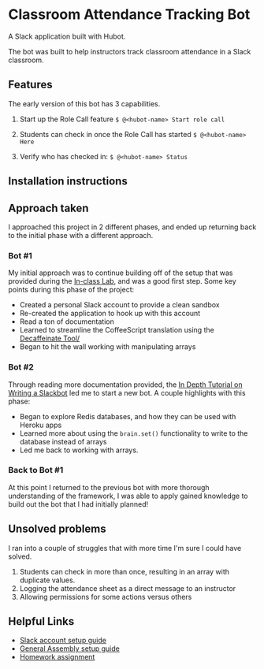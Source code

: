 

# Classroom Attendance Tracking Bot
A Slack application built with Hubot.

The bot was built to help instructors track classroom attendance in a Slack classroom.

## Features
The early version of this bot has 3 capabilities.
1. Start up the Role Call feature
	`$ @<hubot-name> Start role call`

2. Students can check in once the Role Call has started
	 `$ @<hubot-name> Here`

3. Verify who has checked in:
	 `$ @<hubot-name> Status`


## Installation instructions



## Approach taken
I approached this project in 2 different phases, and ended up returning back to the initial phase with a different approach.

### Bot #1
My initial approach was to continue building off of the setup that was provided during the [In-class Lab](https://git.generalassemb.ly/CRHarding/JSD-course-materials/tree/master/curriculum/lesson-plans/05-in-class-lab), and was a good first step. Some key points during this phase of the project:

 - Created a personal Slack account to provide a clean sandbox
 - Re-created the application to hook up with this account
 - Read a ton of documentation
 - Learned to streamline the CoffeeScript translation using the [Decaffeinate Tool/](https://decaffeinate-project.org/)
 - Began to hit the wall working with manipulating arrays

### Bot #2
Through reading more documentation provided, the [In Depth Tutorial on Writing a Slackbot](https://github.com/github/hubot/blob/master/docs/scripting.md) led me to start a new bot.  A couple highlights with this phase:

 - Began to explore Redis databases, and how they can be used with Heroku apps
 - Learned more about using the `brain.set()` functionality to write to the database instead of arrays
 - Led me back to working with arrays.

### Back to Bot #1
At this point I returned to the previous bot with more thorough understanding of the framework, I was able to apply gained knowledge to build out the bot that I had initially planned!


## Unsolved problems
I ran into a couple of struggles that with more time I'm sure I could have solved.

 1. Students can check in more than once, resulting in an array with duplicate values.
 2. Logging the attendance sheet as a direct message to an instructor
 3. Allowing permissions for some actions versus others


## Helpful Links
* [Slack account setup guide](http://springest.io/hubot-part-1-get-it-running-locally-in-slack)
* [General Assembly setup guide](https://git.generalassemb.ly/CRHarding/JSD-course-materials/tree/master/curriculum/lesson-plans/05-in-class-lab)
* [Homework assignment](https://git.generalassemb.ly/CRHarding/JSD-course-materials/blob/master/curriculum/projects/unit1/project-01.md)
